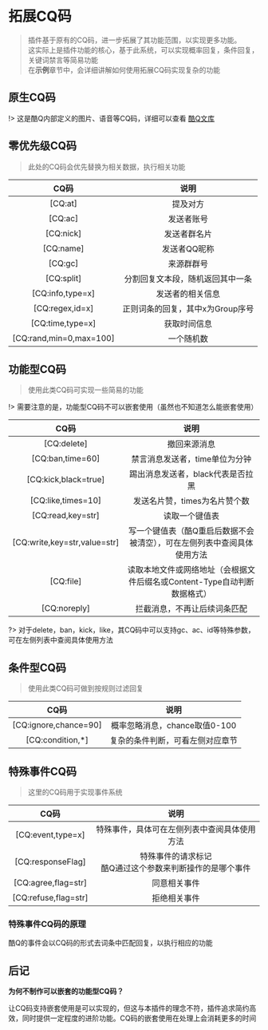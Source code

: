 # 拓展CQ码
> 插件基于原有的CQ码，进一步拓展了其功能范围，以实现更多功能。<br>
> 这实际上是插件功能的核心，基于此系统，可以实现概率回复，条件回复，关键词禁言等简易功能<br>
> 在**示例**章节中，会详细讲解如何使用拓展CQ码实现复杂的功能

## 原生CQ码

!> 这是酷Q内部定义的图片、语音等CQ码，详细可以查看 [酷Q文库](https://cqp.im/cqcode)


## 零优先级CQ码
> 此处的CQ码会优先替换为相关数据，执行相关功能

CQ码 | 说明 
:-: | :-: 
[CQ:at] | 提及对方
[CQ:ac] | 发送者账号
[CQ:nick] | 发送者群名片
[CQ:name] | 发送者QQ昵称
[CQ:gc] | 来源群群号
[CQ:split] | 分割回复文本段，随机返回其中一条
[CQ:info,type=x] | 发送者的相关信息
[CQ:regex,id=x] | 正则词条的回复，其中x为Group序号
[CQ:time,type=x] | 获取时间信息
[CQ:rand,min=0,max=100] | 一个随机数


## 功能型CQ码
> 使用此类CQ码可实现一些简易的功能

!> 需要注意的是，功能型CQ码不可以嵌套使用（虽然也不知道怎么能嵌套使用）

CQ码 | 说明 
:-: | :-: 
[CQ:delete] | 撤回来源消息
[CQ:ban,time=60] | 禁言消息发送者，time单位为分钟
[CQ:kick,black=true] | 踢出消息发送者，black代表是否拉黑
[CQ:like,times=10] | 发送名片赞，times为名片赞个数
[CQ:read,key=str] | 读取一个键值表
[CQ:write,key=str,value=str] | 写一个键值表（酷Q重启后数据不会被清空），可在左侧列表中查阅具体使用方法
[CQ:file] | 读取本地文件或网络地址（会根据文件后缀名或Content-Type自动判断数据格式）
[CQ:noreply] | 拦截消息，不再让后续词条匹配

?> 对于delete，ban，kick，like，其CQ码中可以支持gc、ac、id等特殊参数，可在左侧列表中查阅具体使用方法

## 条件型CQ码
> 使用此类CQ码可做到按规则过滤回复

CQ码 | 说明 
:-: | :-: 
[CQ:ignore,chance=90] | 概率忽略消息，chance取值0-100
[CQ:condition,*] | 复杂的条件判断，可看左侧对应章节

## 特殊事件CQ码
> 这里的CQ码用于实现事件系统

CQ码 | 说明 
:-: | :-: 
[CQ:event,type=x] | 特殊事件，具体可在左侧列表中查阅具体使用方法
[CQ:responseFlag] | 特殊事件的请求标记<br>酷Q通过这个参数来判断操作的是哪个事件
[CQ:agree,flag=str] | 同意相关事件
[CQ:refuse,flag=str] | 拒绝相关事件


### 特殊事件CQ码的原理
酷Q的事件会以CQ码的形式去词条中匹配回复，以执行相应的功能

## 后记
**为何不制作可以嵌套的功能型CQ码？**

让CQ码支持嵌套使用是可以实现的，但这与本插件的理念不符，插件追求简约高效，同时提供一定程度的进阶功能。CQ码的嵌套使用在处理上会消耗更多的时间